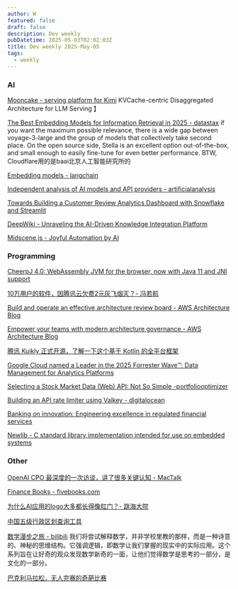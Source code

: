 ```yaml
---
author: W
featured: false
draft: false
description: Dev weekly
pubDatetime: 2025-05-03T02:02:03Z
title: Dev weekly 2025-May-05
tags:
  - weekly
---
```


### AI

[]()

[]()

[]()

[]()

[]()

[]()

[]()

[Mooncake - serving platform for Kimi](https://github.com/kvcache-ai/Mooncake) KVCache-centric Disaggregated Architecture for LLM Serving 】

[The Best Embedding Models for Information Retrieval in 2025 - datastax](https://www.datastax.com/blog/best-embedding-models-information-retrieval-2025) if you want the maximum possible relevance, there is a wide gap between voyage-3-large and the group of models that collectively take second place. On the open source side, Stella is an excellent option out-of-the-box, and small enough to easily fine-tune for even better performance. BTW, Cloudflare用的是baai北京人工智能研究所的

[Embedding models - langchain](https://python.langchain.com/docs/integrations/text_embedding/)

[Independent analysis of AI models and API providers - artificialanalysis](https://artificialanalysis.ai/)

[]()

[Towards Building a Customer Review Analytics Dashboard with Snowflake and Streamlit](https://medium.com/snowflake/towards-building-a-customer-review-analytics-dashboard-with-snowflake-and-streamlit-3decdde91567)

[DeepWiki - Unraveling the AI-Driven Knowledge Integration Platform](https://deepwiki.org/)

[Midscene.js - Joyful Automation by AI](https://midscenejs.com/index.html)

[]()

[]()

### Programming

[]()

[CheerpJ 4.0: WebAssembly JVM for the browser, now with Java 11 and JNI support ](https://labs.leaningtech.com/blog/cheerpj-4.0)

[10万用户的软件，因腾讯云欠费2元灰飞烟灭？- 冯若航](https://mp.weixin.qq.com/s?__biz=MzU5ODAyNTM5Ng%3D%3D&abtest_cookie=AAACAA%3D%3D&ascene=56&chksm=ffd8d2c8a4b144b7b1529abbd9db3c72fc8bb3b21db578f539cf320aeb8ea0a5c29762a00743&clicktime=1745907402&countrycode=CN&devicetype=android-35&enterid=1745907402&exportkey=n_ChQIAhIQ5y1osIQa6HQ%2B4flPLwh0PBLjAQIE97dBBAEAAAAAAMN8Fk7SAAMAAAAOpnltbLcz9gKNyK89dVj0Yiloz6kfV25SFRUGOG4Nd84sR0JRDbT6D1sIeirbROBBCP2dHeM%2BAqGEKPpB%2BAlTTDwi%2Bzt2TNL3B%2BRobznMW%2BOE3Vi6DwjG%2BQBIqkwAheVeZQ6OHD5haFhesQswk7eBO42Q2oB8wmhEezpgRJOA0iO0B3d6wcL720W6QrLaSu9%2B8mg2JrZxkioS6RAFGBtiR9tDcrEPILkDV3MkTj2Cv3XTtmVFF4UsyW%2B8we6B5LPI6X7%2FSar50YeOdc0J&fasttmpl_flag=0&fasttmpl_fullversion=7709072-zh_CN-zip&fasttmpl_type=0&finder_biz_enter_id=4&flutter_pos=2&idx=1&jumppath=1123_1745904953551%2C1003_1745907393345%2C1001_1745907394586%2C50094_1745907395885&jumppathdepth=4&lang=zh_CN&mid=2247489634&nettype=WIFI&pass_ticket=k1kFcp%2F81ohogv3vA9X0mSfAOUtuPl3IfaPKN3CsoqmT4OdI%2BnA5Fb7tXpEYcvwA&ranksessionid=1745905473&realreporttime=1745907402807&scene=90&session_us=gh_f3a2a9352633&sessionid=1745907395&sn=57db94b79d6273da08dfbf04e8588814&subscene=93&version=28003a37&wx_header=3&xtrack=1)

[Build and operate an effective architecture review board - AWS Architecture Blog](https://aws.amazon.com/cn/blogs/architecture/build-and-operate-an-effective-architecture-review-board/)

[Empower your teams with modern architecture governance - AWS Architecture Blog](https://aws.amazon.com/cn/blogs/architecture/empower-your-teams-with-modern-architecture-governance/)

[腾讯 Kuikly 正式开源，了解一下这个基于 Kotlin 的全平台框架 ](https://mp.weixin.qq.com/s?__biz=Mzg3NTA3MDIxOA%3D%3D&abtest_cookie=AAACAA%3D%3D&ascene=56&chksm=cf444415bc0e1e9b9a6d11375d1c7afaaad68b7bf79c79547edaf7ddd6c21b09ac76b0a5adc8&clicktime=1745816897&countrycode=CN&devicetype=android-35&enterid=1745816897&exportkey=n_ChQIAhIQRdi4aYskB6gn7aQsZGliFhLjAQIE97dBBAEAAAAAABEgE1KGTukAAAAOpnltbLcz9gKNyK89dVj0MFIul0FjggzA10xHPXoUmZFNXtlEiW4VJQqBUHz7x3zCgNQuMAYO%2F2grr19HLJH34CQvKEBm31LLpJP4PpukKUut5KhABhhaknL%2BZDhfx0j77zuOrS7nRMGTI0L5ZJFaiz5COBurlnwfb7FpYu4fEeX4ZbybY5cPsqzCzZcs3TwSRgKH8YnpRweNHCmdNa82eGSNr6%2FUSh90cXCPws95pcOmodqxZ4b0v0jF22CtXqmyQ%2BXHTfmqIAPIISWf&fasttmpl_flag=0&fasttmpl_fullversion=7707560-zh_CN-zip&fasttmpl_type=0&finder_biz_enter_id=4&flutter_pos=0&idx=1&jumppath=1001_1745816836188%2C50094_1745816840911%2C20020_1745816842628%2C50094_1745816896416&jumppathdepth=4&lang=zh_CN&mid=2247493643&nettype=3gnet&pass_ticket=MSb5LAbJScWfaFWIc9xRD6AhpSPYt%2FRt5jjZLXtudC%2FV62geGaAK%2FTOBUiSHDZ5V&ranksessionid=1745816638&realreporttime=1745816897984&scene=90&session_us=gh_178db80346fd&sessionid=1745816840&sn=1dedfeb03cbb4a63df16fb83bf160a25&subscene=93&version=28003a35&wx_header=3&xtrack=1)

[Google Cloud named a Leader in the 2025 Forrester Wave™: Data Management for Analytics Platforms](https://cloud.google.com/blog/products/data-analytics/2025-forrester-wave-data-management-for-analytics-platforms)

[Selecting a Stock Market Data (Web) API: Not So Simple -portfoliooptimizer](https://portfoliooptimizer.io/blog/selecting-a-stock-market-data-web-api-not-so-simple)

[]()

[Building an API rate limiter using Valkey - digitalocean](https://www.digitalocean.com/community/tutorials/build-api-rate-limiter-using-valkey)

[Banking on innovation: Engineering excellence in regulated financial services](https://stackoverflow.blog/2025/04/28/banking-on-innovation-engineering-excellence-in-regulated-financial-services)

[Newlib - C standard library implementation intended for use on embedded systems](https://en.wikipedia.org/wiki/Newlib)

[]()

[]()

[]()

### Other

[OpenAI CPO 最深度的一次访谈，讲了很多关键认知 - MacTalk](https://mp.weixin.qq.com/s?__biz=MjM5ODQ2MDIyMA%3D%3D&abtest_cookie=AAACAA%3D%3D&ascene=56&chksm=bfad144bce1784854e22c8c4867036321ee8711775882efc9016b70f092a5ebd9469a0bdc115&clicktime=1745989137&countrycode=CN&devicetype=android-35&enterid=1745989137&exportkey=n_ChQIAhIQaw%2B0P7cN8oyPPAc8zbU%2FnhLjAQIE97dBBAEAAAAAAMTVD6jL5XkAAAAOpnltbLcz9gKNyK89dVj0KD8RtUXAePgf5gvKNsVcRZ0HtNC06IjLmphbWcAnDV8bomBgp7oWYUBsPkpoGb0n5FLieABXpgNV%2BkvgT8ZsBZ3acjORZTRzhOLC8WG0gGvCAudfVyiuXgdq8dgnHRYJqeOkrTJ2uX5bCET5qd9e4zlldYyhriBobmup36rszmDITaSM3tqtvcvKJyDEUEXzQLbSOf%2FcdVwM%2FECEFamPo6GZoGEqu7uiBxb6eT7Q7XJM8RHdoszLfYxvZ2tf&fasttmpl_flag=0&fasttmpl_fullversion=7710472-zh_CN-zip&fasttmpl_type=0&finder_biz_enter_id=4&flutter_pos=0&idx=1&jumppath=1123_1745989122467%2C1003_1745989124619%2C1001_1745989125414%2C50094_1745989130142&jumppathdepth=4&lang=zh_CN&mid=2650731598&nettype=WIFI&pass_ticket=OWAUxSv4Rl9T85sC30EM6OfzEjOFwtA4wssLoJuy9ny1T%2FQXR5%2Fdj%2BDEpzMYnqyX&ranksessionid=1745989117&realreporttime=1745989137136&scene=90&session_us=gh_672f4fa64015&sessionid=1745989129&sn=a299a22793527ac181eb8d25ccb40a64&subscene=93&version=28003a89&wx_header=3&xtrack=1)

[Finance Books - fivebooks.com](https://fivebooks.com/category/economics/finance/)

[为什么AI应用的logo大多都长得像肛门？- 跳海大院 ](https://mp.weixin.qq.com/s/rdMcROgKV6dWK_MEjezX0g)

[中国五级行政区划查询工具](https://meta.appinn.net/t/topic/70557)

[数学漫步之旅 - bilibili](https://www.bilibili.com/bangumi/play/ss42185?spm_id_from=333.1007.top_right_bar_window_history.content.click&t=643&utm_source=pocket_saves) 我们将尝试解释数学，并非学校里教的那样，而是一种诗意的、神秘的思维结构。它强调逻辑，即数学让我们掌握的现实中的实际应用。这个系列旨在让好奇的观众发现数学新奇的一面，让他们觉得数学是思考的一部分，是文化的一部分。

[巴克利马拉松，无人完赛的奇葩比赛](https://mp.weixin.qq.com/s?__biz=Mzg5ODE1MTk2Nw%3D%3D&abtest_cookie=AAACAA%3D%3D&ascene=56&chksm=c067a07af710296c1e919df5e4f79b641197448d3a8d2e30c75aaf93b429c70e503e47c1031f&clicktime=1745625277&countrycode=CN&devicetype=android-35&enterid=1745625277&exportkey=n_ChQIAhIQ4dwnEq79m9ARuAa2XxAaCxLjAQIE97dBBAEAAAAAAA5MLGP0pg0AAAAOpnltbLcz9gKNyK89dVj0LDgn%2BCoUocf4DaSNikU0SQ94KakaSRoToebBuhdKTXuOp7hhnnD78qX3vXXCNPkiceDePg%2BzRLdj1I%2BO5xJH%2FnuR%2B7dlR1HvkWkdln1GYmR56UWqKNtpdCBlX%2F3VdX9eN03c1a6MCGqHykALXzS7s5oF380m88tbVhgOFWrWqHYqGWuYAxnqhcFeneeg%2FH5d94zUUtafB8H%2FwCp6I8FPrg8bJBm4b70%2Fw%2FGYZwSPgPBMlZRJzLXe%2Bvnn90aA&exptype=unsubscribed_card_recommend_article_u2i_mainprocess_coarse_sort_tlfeeds&fasttmpl_flag=0&fasttmpl_fullversion=7704844-zh_CN-zip&fasttmpl_type=0&finder_biz_enter_id=5&flutter_pos=8&idx=1&jumppath=20020_1745623629615%2C50094_1745623740794%2C20020_1745623742158%2C50094_1745625267220&jumppathdepth=4&lang=zh_CN&mid=2247484170&nettype=WIFI&pass_ticket=TIL3Z2rkaYLgcLA%2BxBLmZbhaF%2BVPyAqGtx7ouPzr2z%2FyQnSHmxvlJMBfDsoERy8w&ranksessionid=1745620979_1&realreporttime=1745625277897&scene=169&session_us=gh_e9d8feb448de&sessionid=1745623618&sn=2d2c83ef1715092319a143d47461dd44&subscene=200&version=28003a35&wx_header=3)

[]()

[]()

[]()

[]()

[]()

[]()

[]()

[]()

[]()

[]()

[]()

[]()

[]()

[]()

[]()

[]()

[]()

[]()

[]()

[]()

[]()

[]()

[]()

[]()

[]()

[]()

[]()

[]()

[]()

[]()

[]()

[]()

[]()

[]()

[]()

[]()

[]()

[]()

[]()

[]()

[]()

[]()

[]()

[]()

[]()

[]()

[]()

[]()

[]()

[]()

[]()

[]()

[]()

[]()

[]()
